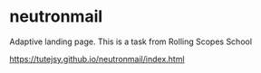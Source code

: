 # neutronmail
Adaptive landing page. This is a task from Rolling Scopes School

https://tutejsy.github.io/neutronmail/index.html
